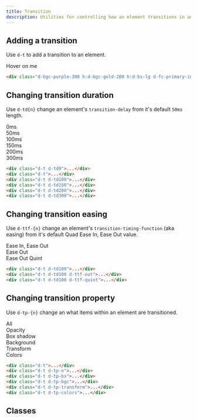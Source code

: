 ```yaml
---
title: Transition
description: Utilities for controlling how an element transitions in and out of states.
---
```


## Adding a transition

Use `d-t` to add a transition to an element.

<code-well-header class="d-fl-center d-p24 d-bgc-purple-100 d-bgo50 d-w100p d-hmn102" custom>
  <div class="d-fl-center d-p24 d-bar8 d-bgc-purple-300 h:d-bgc-gold-200 h:d-bs-lg d-fs-200 d-fw-bold d-fc-primary-inverted h:d-fc-primary d-t d-c-pointer">Hover on me</div>
</code-well-header>

```html
<div class="d-bgc-purple-300 h:d-bgc-gold-200 h:d-bs-lg d-fc-primary-inverted h:d-fc-primary d-t">...</div>
```

## Changing transition duration

Use `d-td{n}` change an element's `transition-delay` from it's default `50ms` length.

<code-well-header class="d-fl-col6 d-flg8 d-p24 d-bgc-magenta-100 d-bgo50 d-w100p d-hmn102 d-of-auto" custom>
  <div class="d-fl-center d-p24 d-bar8 d-bgc-magenta-200 h:d-bgc-gold-200 h:d-bs-lg d-fs-200 d-fw-bold d-fc-primary-inverted h:d-fc-primary d-t d-td0 d-c-pointer">0ms</div>
  <div class="d-fl-center d-p24 d-bar8 d-bgc-magenta-200 h:d-bgc-gold-200 h:d-bs-lg d-fs-200 d-fw-bold d-fc-primary-inverted h:d-fc-primary d-t d-c-pointer">50ms</div>
  <div class="d-fl-center d-p24 d-bar8 d-bgc-magenta-200 h:d-bgc-gold-200 h:d-bs-lg d-fs-200 d-fw-bold d-fc-primary-inverted h:d-fc-primary d-t d-td100 d-c-pointer">100ms</div>
  <div class="d-fl-center d-p24 d-bar8 d-bgc-magenta-200 h:d-bgc-gold-200 h:d-bs-lg d-fs-200 d-fw-bold d-fc-primary-inverted h:d-fc-primary d-t d-td150 d-c-pointer">150ms</div>
  <div class="d-fl-center d-p24 d-bar8 d-bgc-magenta-200 h:d-bgc-gold-200 h:d-bs-lg d-fs-200 d-fw-bold d-fc-primary-inverted h:d-fc-primary d-t d-td200 d-c-pointer">200ms</div>
  <div class="d-fl-center d-p24 d-bar8 d-bgc-magenta-200 h:d-bgc-gold-200 h:d-bs-lg d-fs-200 d-fw-bold d-fc-primary-inverted h:d-fc-primary d-t d-td300 d-c-pointer">300ms</div>
</code-well-header>

```html
<div class="d-t d-td0">...</div>
<div class="d-t">...</div>
<div class="d-t d-td100">...</div>
<div class="d-t d-td150">...</div>
<div class="d-t d-td200">...</div>
<div class="d-t d-td300">...</div>
```

## Changing transition easing

Use `d-ttf-{n}` change an element's `transition-timing-function` (aka easing) from it's default Quad Ease In, Ease Out value.

<code-well-header class="d-fl-col3 d-flg8 d-p24 d-bgc-green-100 d-bgo50 d-w100p d-hmn102" custom>
  <div class="d-fl-center d-p24 d-bar8 d-bgc-green-200 h:d-bgc-purple-100 h:d-bs-lg d-fs-200 d-fw-bold d-t d-td300 d-c-pointer">Ease In, Ease Out</div>
  <div class="d-fl-center d-p24 d-bar8 d-bgc-green-200 h:d-bgc-purple-100 h:d-bs-lg d-fs-200 d-fw-bold d-t d-td300 d-ttf-out d-c-pointer">Ease Out</div>
  <div class="d-fl-center d-p24 d-bar8 d-bgc-green-200 h:d-bgc-purple-100 h:d-bs-lg d-fs-200 d-fw-bold d-t d-td300 d-ttf-out-quint d-c-pointer">Ease Out Quint</div>
</code-well-header>

```html
<div class="d-t d-td100">...</div>
<div class="d-t d-td100 d-ttf-out">...</div>
<div class="d-t d-td100 d-ttf-quint">...</div>
```

## Changing transition property

Use `d-tp-{n}` change an what items within an element are transitioned.

<code-well-header class="d-fl-col6 d-flg8 d-p24 d-bgc-gold-100 d-bgo50 d-w100p d-hmn102 d-of-auto" custom>
  <div class="d-fl-center d-p24 d-bar8 d-bgc-gold-200 h:d-bgc-purple-100 h:d-bs-lg d-fs-200 d-fw-bold d-fc-primary h:d-fc-red-200 d-t d-td100 d-c-pointer">All</div>
  <div class="d-fl-center d-p24 d-bar8 d-bgc-gold-200 d-fs-200 d-fw-bold d-fc-primary d-t d-td100 d-tp-o d-c-pointer h:d-o50">Opacity</div>
  <div class="d-fl-center d-p24 d-bar8 d-bgc-gold-200 d-fs-200 d-fw-bold d-fc-primary d-t d-td100 d-tp-bs d-c-pointer d-bs-sm h:d-bs-lg">Box shadow</div>
  <div class="d-fl-center d-p24 d-bar8 d-bgc-gold-200 h:d-bgc-purple-100 d-fs-200 d-fw-bold d-fc-primary d-t d-td100 d-tp-bgc d-c-pointer">Background</div>
  <div class="d-fl-center d-p24 d-bar8 d-bgc-gold-200 d-fs-200 d-fw-bold d-fc-primary d-t d-td100 d-tp-transform d-c-pointer">Transform</div>
  <div class="d-fl-center d-p24 d-bar8 d-bgc-gold-200 h:d-bgc-purple-100 d-fs-200 d-fw-bold d-fc-primary h:d-fc-red-200 d-ba h:d-bc-gold-300 d-t d-td100 d-tp-colors d-c-pointer">Colors</div>
</code-well-header>

```html
<div class="d-t">...</div>
<div class="d-t d-tp-o">...</div>
<div class="d-t d-tp-bs">...</div>
<div class="d-t d-tp-bgc">...</div>
<div class="d-t d-tp-transform">...</div>
<div class="d-t d-tp-colors">...</div>
```

## Classes

<div class="d-h464 d-of-y-scroll d-bb d-bc-black-200">
  <utility-class-table>
    <template #content>
      <tbody>
        <tr>
          <th scope="row" class="d-ff-mono d-fc-purple-400 d-fw-normal d-fs-100">.d-t</th>
          <td class="d-ff-mono d-fs-100">
            transition-duration: var(--td25);<br/>
            transition-property: all;<br/>
            transition-timing-function: var(--ttf-in-out);<br/>
            transition-delay: 0s;</td>
        </tr>
      </tbody>
      <tbody v-for="i in ['td', 'ttf', 'tp', 't-delay']">
        <tr v-if="i === 'td'" v-for="d in [0, 50, 100, 150, 200]">
          <th scope="row" class="d-ff-mono d-fc-purple-400 d-fw-normal d-fs-100">.d-{{ i }}{{ d }}</th>
          <td class="d-ff-mono d-fs-100">transition-duration: var(--td{{ d }}) !important;</td>
        </tr>
        <tr v-else-if="i === 'ttf'" v-for="t in ['in-out', 'out', 'quint']">
          <th scope="row" class="d-ff-mono d-fc-purple-400 d-fw-normal d-fs-100">.d-{{ i }}-{{ t }}</th>
          <td class="d-ff-mono d-fs-100">transition-timing-function: var(--ttf-{{ t }}) !important;</td>
        </tr>
        <tr v-else-if="i === 'tp'" v-for="p in ['all', 'o', 'bs', 'bgc', 'transform', 'colors']">
          <th scope="row" class="d-ff-mono d-fc-purple-400 d-fw-normal d-fs-100">.d-{{ i }}-{{ p }}</th>
          <td class="d-ff-mono d-fs-100">
            transition-property:
              <span v-if="p === 'o'">opacity</span>
              <span v-else-if="p === 'bs'">box-shadow</span>
              <span v-else-if="p === 'bgc'">background-color</span>
              <span v-else-if="p === 'colors'">background-color, border-color, color, fill, stroke</span>
              <span v-else>{{ p }}</span>
            !important;
          </td>
        </tr>
        <tr v-else v-for="d in [25, 50, 100, 150, 200, 300]">
          <th scope="row" class="d-ff-mono d-fc-purple-400 d-fw-normal d-fs-100">.d-{{ i }}{{ d }}</th>
          <td class="d-ff-mono d-fs-100">transition-delay: var(--td{{ d }}) !important;</td>
        </tr>
      </tbody>
    </template>
  </utility-class-table>
</div>
